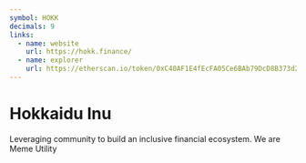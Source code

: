 ```yaml
---
symbol: HOKK
decimals: 9
links:
  - name: website
    url: https://hokk.finance/
  - name: explorer
    url: https://etherscan.io/token/0xC40AF1E4fEcFA05Ce6BAb79DcD8B373d2E436c4E
---
```


# Hokkaidu Inu

Leveraging community to build an inclusive financial ecosystem. We are Meme Utility
